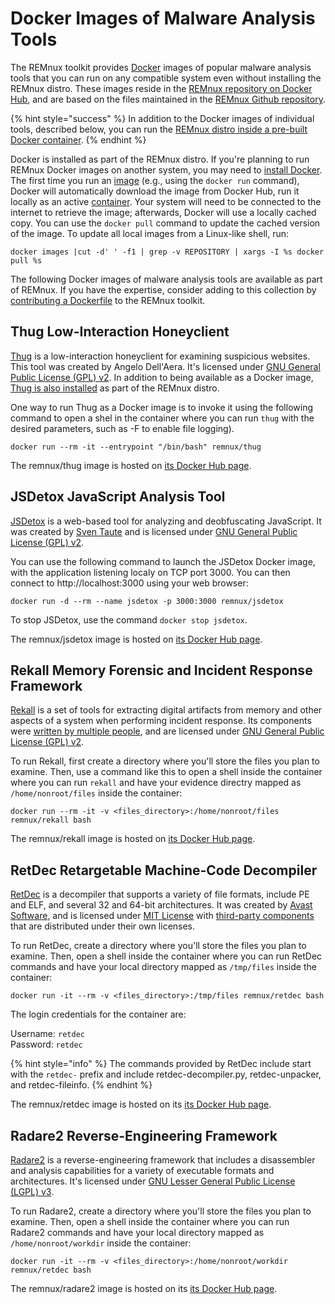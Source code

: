 # Docker Images of Malware Analysis Tools

The REMnux toolkit provides [Docker](https://www.docker.com) images of popular malware analysis tools that you can run on any compatible system even without installing the REMnux distro. These images reside in the [REMnux repository on Docker Hub](https://hub.docker.com/u/remnux), and are based on the files maintained in the [REMnux Github repository](https://github.com/REMnux/docker).

{% hint style="success" %}
In addition to the Docker images of individual tools, described below, you can run the [REMnux distro inside a pre-built Docker container](../install-distro/remnux-as-a-container.md).
{% endhint %}

Docker is installed as part of the REMnux distro. If you're planning to run REMnux Docker images on another system, you may need to [install Docker](https://docs.docker.com/get-docker/). The first time you run an [image](https://jfrog.com/knowledge-base/a-beginners-guide-to-understanding-and-building-docker-images/) \(e.g., using the `docker run` command\), Docker will automatically download the image from Docker Hub, run it locally as an active [container](https://www.docker.com/resources/what-container). Your system will need to be connected to the internet to retrieve the image; afterwards, Docker will use a locally cached copy. You can use the `docker pull` command to update the cached version of the image. To update all local images from a Linux-like shell, run:

```text
docker images |cut -d' ' -f1 | grep -v REPOSITORY | xargs -I %s docker pull %s
```

The following Docker images of malware analysis tools are available as part of REMnux. If you have the expertise, consider adding to this collection by [contributing a Dockerfile](../get-involved/add-or-update-tools/contribute-dockerfile.md) to the REMnux toolkit.

## Thug Low-Interaction Honeyclient <a id="thug"></a>

[Thug](https://github.com/buffer/thug) is a low-interaction honeyclient for examining suspicious websites. This tool was created by Angelo Dell'Aera. It's licensed under [GNU General Public License \(GPL\) v2](https://github.com/buffer/thug/blob/master/LICENSE.txt). In addition to being available as a Docker image, [Thug is also installed](../discover-the-tools/explore+network+interactions/connecting.md#thug) as part of the REMnux distro.

One way to run Thug as a Docker image is to invoke it using the following command to open a shel in the container where you can run `thug` with the desired parameters, such as -F to enable file logging\).

```text
docker run --rm -it --entrypoint "/bin/bash" remnux/thug
```

The remnux/thug image is hosted on [its Docker Hub page](https://hub.docker.com/repository/docker/remnux/thug).

## JSDetox JavaScript Analysis Tool <a id="jsdetox"></a>

[JSDetox](http://www.relentless-coding.com/projects/jsdetox) is a web-based tool for analyzing and deobfuscating JavaScript. It was created by [Sven Taute](https://twitter.com/sven_t) and is licensed under [GNU General Public License \(GPL\) v2](https://github.com/svent/jsdetox).

You can use the following command to launch the JSDetox Docker image, with the application listening localy on TCP port 3000. You can then connect to http://localhost:3000 using your web browser:

```text
docker run -d --rm --name jsdetox -p 3000:3000 remnux/jsdetox
```

To stop JSDetox, use  the command `docker stop jsdetox`.

The remnux/jsdetox image is hosted on [its Docker Hub page](https://hub.docker.com/r/remnux/jsdetox/).

## Rekall Memory Forensic and Incident Response Framework <a id="rekall"></a>

[Rekall](https://github.com/google/rekall) is a set of tools for extracting digital artifacts from memory and other aspects of a system when performing incident response. Its components were [written by multiple people](https://github.com/google/rekall/blob/master/AUTHORS.md), and are licensed under  [GNU General Public License \(GPL\) v2](https://github.com/google/rekall/blob/master/LICENSE.txt). 

To run Rekall, first create a directory where you'll store the files you plan to examine. Then, use a command like this to open a shell inside the container where you can run `rekall` and have your evidence directry mapped as `/home/nonroot/files` inside the container:

```text
docker run --rm -it -v <files_directory>:/home/nonroot/files remnux/rekall bash
```

The remnux/rekall image is hosted on [its Docker Hub page](https://hub.docker.com/repository/docker/remnux/rekall).

## RetDec Retargetable Machine-Code Decompiler <a id="retdec"></a>

[RetDec](https://retdec.com) is a decompiler that supports a variety of file formats, include PE and ELF, and several 32 and 64-bit architectures. It was created by [Avast Software](https://www.avast.com), and is licensed under [MIT License](https://github.com/avast/retdec/blob/master/LICENSE) with [third-party components](https://github.com/avast/retdec/blob/master/LICENSE-THIRD-PARTY) that are distributed under their own licenses.

To run RetDec, create a directory where you'll store the files you plan to examine. Then,  open a shell inside the container where you can run RetDec commands and have your local directory mapped as `/tmp/files` inside the container:

```text
docker run -it --rm -v <files_directory>:/tmp/files remnux/retdec bash
```

The login credentials for the container are:

Username: `retdec`  
Password: `retdec`

{% hint style="info" %}
The commands provided by RetDec include start with the `retdec-` prefix and include retdec-decompiler.py, retdec-unpacker, and retdec-fileinfo.
{% endhint %}

The remnux/retdec image is hosted on its [its Docker Hub page](https://hub.docker.com/repository/docker/remnux/retdec).

## Radare2 Reverse-Engineering Framework <a id="radare2"></a>

[Radare2](https://www.radare.org/) is a reverse-engineering framework that includes a disassembler and analysis capabilities for a variety of executable formats and architectures. It's licensed under [GNU Lesser General Public License \(LGPL\) v3](https://github.com/radareorg/radare2/blob/master/COPYING).

To run Radare2, create a directory where you'll store the files you plan to examine. Then,  open a shell inside the container where you can run Radare2 commands and have your local directory mapped as `/home/nonroot/workdir` inside the container:

```text
docker run -it --rm -v <files_directory>:/home/nonroot/workdir remnux/retdec bash
```

The remnux/radare2 image is hosted on its [its Docker Hub page](https://hub.docker.com/repository/docker/remnux/radare2).

